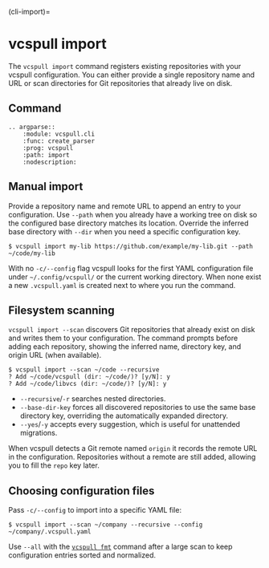 (cli-import)=

# vcspull import

The `vcspull import` command registers existing repositories with your vcspull
configuration. You can either provide a single repository name and URL or scan
directories for Git repositories that already live on disk.

## Command

```{eval-rst}
.. argparse::
    :module: vcspull.cli
    :func: create_parser
    :prog: vcspull
    :path: import
    :nodescription:
```

## Manual import

Provide a repository name and remote URL to append an entry to your
configuration. Use `--path` when you already have a working tree on disk so the
configured base directory matches its location. Override the inferred base
directory with `--dir` when you need a specific configuration key.

```console
$ vcspull import my-lib https://github.com/example/my-lib.git --path ~/code/my-lib
```

With no `-c/--config` flag vcspull looks for the first YAML configuration file
under `~/.config/vcspull/` or the current working directory. When none exist a
new `.vcspull.yaml` is created next to where you run the command.

## Filesystem scanning

`vcspull import --scan` discovers Git repositories that already exist on disk
and writes them to your configuration. The command prompts before adding each
repository, showing the inferred name, directory key, and origin URL (when
available).

```console
$ vcspull import --scan ~/code --recursive
? Add ~/code/vcspull (dir: ~/code/)? [y/N]: y
? Add ~/code/libvcs (dir: ~/code/)? [y/N]: y
```

- `--recursive`/`-r` searches nested directories.
- `--base-dir-key` forces all discovered repositories to use the same base
  directory key, overriding the automatically expanded directory.
- `--yes`/`-y` accepts every suggestion, which is useful for unattended
  migrations.

When vcspull detects a Git remote named `origin` it records the remote URL in
the configuration. Repositories without a remote are still added, allowing you
to fill the `repo` key later.

## Choosing configuration files

Pass `-c/--config` to import into a specific YAML file:

```console
$ vcspull import --scan ~/company --recursive --config ~/company/.vcspull.yaml
```

Use `--all` with the [`vcspull fmt`](cli-fmt) command after a large scan to keep
configuration entries sorted and normalized.
